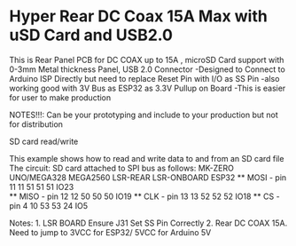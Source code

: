# Hyper Rear DC Coax 15A Max with uSD Card and USB2.0 
This is Rear Panel PCB  for DC COAX up to 15A , microSD Card support with 0-3mm Metal thickness Panel, USB 2.0 Connector 
-Designed to Connect to Arduino ISP Directly but need to replace Reset Pin with I/O as SS Pin
-also working good with 3V Bus as ESP32 as 3.3V Pullup on Board
-This is easier for user to make production 


NOTES!!!: Can be your prototyping and include to your production but not for distribution

  SD card read/write

  This example shows how to read and write data to and from an SD card file
  The circuit:
   SD card attached to SPI bus as follows:
           MK-ZERO    UNO/MEGA328    MEGA2560     LSR-REAR    LSR-ONBOARD    ESP32
 ** MOSI - pin 11     11             51           51          51             IO23   
 ** MISO - pin 12     12             50           50          50             IO19
 ** CLK -  pin 13     13             52           52          52             IO18
 ** CS -   pin 4      10             53           53          24             IO5

Notes: 1. LSR BOARD Ensure J31 Set SS Pin Correctly
       2. Rear DC COAX 15A. Need to jump to 3VCC for ESP32/ 5VCC for Arduino 5V
